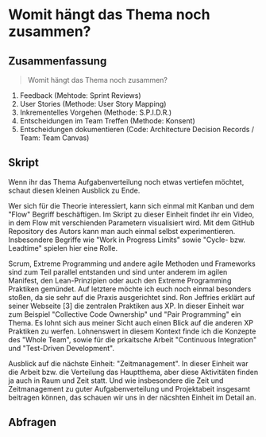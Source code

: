 # Womit hängt das Thema noch zusammen?

## Zusammenfassung

> Womit hängt das Thema noch zusammen?

1. Feedback (Mehtode: Sprint Reviews)
2. User Stories (Methode: User Story Mapping)
3. Inkrementelles Vorgehen (Methode: S.P.I.D.R.)
4. Entscheidungen im Team Treffen (Methode: Konsent)
5. Entscheidungen dokumentieren (Code: Architecture Decision Records / Team: Team Canvas)

## Skript

Wenn ihr das Thema Aufgabenverteilung noch etwas vertiefen möchtet, schaut diesen kleinen Ausblick zu Ende.

Wer sich für die Theorie interessiert, kann sich einmal mit Kanban und dem "Flow" Begriff beschäftigen. Im Skript zu dieser Einheit findet ihr ein Video, in dem Flow mit verschienden Parametern visualisiert wird. Mit dem GitHub Repository des Autors kann man auch einmal selbst experimentieren. Insbesondere Begriffe wie "Work in Progress Limits" sowie "Cycle- bzw. Leadtime" spielen hier eine Rolle.

Scrum, Extreme Programming und andere agile Methoden und Frameworks sind zum Teil parallel entstanden und sind unter anderem im agilen Manifest, den Lean-Prinzipien oder auch den Extreme Programming Praktiken gemündet. Auf letztere möchte ich euch noch einmal besonders stoßen, da sie sehr auf die Praxis ausgerichtet sind. Ron Jeffries erklärt auf seiner Webseite [3] die zentralen Praktiken aus XP. In dieser Einheit war zum Beispiel "Collective Code Ownership" und "Pair Programming" ein Thema. Es lohnt sich aus meiner Sicht auch einen Blick auf die anderen XP Praktiken zu werfen. Lohnenswert in diesem Kontext finde ich die Konzepte des "Whole Team", sowie für die prkaitsche Arbeit "Continuous Integration" und "Test-Driven Development".

Ausblick auf die nächste Einheit: "Zeitmanagement". In dieser Einheit war die Arbeit bzw. die Verteilung das Hauptthema, aber diese Aktivitäten finden ja auch in Raum und Zeit statt. Und wie insbesondere die Zeit und Zeitmanagement zu guter Aufgabenverteilung und Projektabeit insgesamt beitragen können, das schauen wir uns in der näcshten Einheit im Detail an.

## Abfragen
